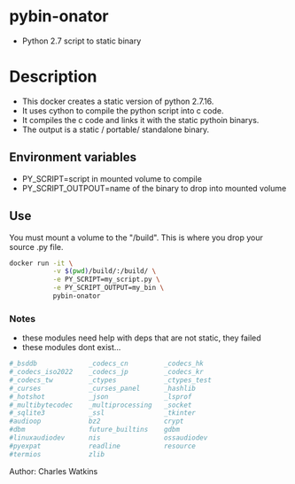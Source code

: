 # pybin-onator

- Python 2.7 script to static binary

# Description

- This docker creates a static version of python 2.7.16.
- It uses cython to compile the python script into c code.
- It compiles the c code and links it with the static pythoin binarys.
- The output is a static / portable/ standalone binary.

## Environment variables

- PY_SCRIPT=script in mounted volume to compile
- PY_SCRIPT_OUTPOUT=name of the binary to drop into mounted volume

## Use

You must mount a volume to the "/build". This is where you drop your source .py file.

```bash
docker run -it \
           -v $(pwd)/build/:/build/ \
           -e PY_SCRIPT=my_script.py \
           -e PY_SCRIPT_OUTPUT=my_bin \
           pybin-onator
```

### Notes

- these modules need help with deps that are not static, they failed
- these modules dont exist...

```bash
#_bsddb             _codecs_cn         _codecs_hk
#_codecs_iso2022    _codecs_jp         _codecs_kr
#_codecs_tw         _ctypes            _ctypes_test
#_curses            _curses_panel      _hashlib
#_hotshot           _json              _lsprof
#_multibytecodec    _multiprocessing   _socket
#_sqlite3           _ssl               _tkinter
#audioop            bz2                crypt
#dbm                future_builtins    gdbm
#linuxaudiodev      nis                ossaudiodev
#pyexpat            readline           resource
#termios            zlib
```

Author: Charles Watkins

